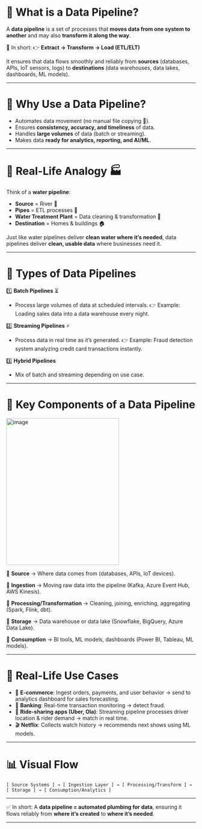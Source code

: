 # 🔹 What is a Data Pipeline?

A **data pipeline** is a set of processes that **moves data from one system to another** and may also **transform it along the way**.

📌 In short:
👉 **Extract → Transform → Load (ETL/ELT)**

It ensures that data flows smoothly and reliably from **sources** (databases, APIs, IoT sensors, logs) to **destinations** (data warehouses, data lakes, dashboards, ML models).

---

# 🔹 Why Use a Data Pipeline?

* Automates data movement (no manual file copying 📝).
* Ensures **consistency, accuracy, and timeliness** of data.
* Handles **large volumes** of data (batch or streaming).
* Makes data **ready for analytics, reporting, and AI/ML**.

---

# 🔹 Real-Life Analogy 🏭

Think of a **water pipeline**:

* **Source** = River 🌊
* **Pipes** = ETL processes 🚰
* **Water Treatment Plant** = Data cleaning & transformation 🧼
* **Destination** = Homes & buildings 🏠

Just like water pipelines deliver **clean water where it’s needed**, data pipelines deliver **clean, usable data** where businesses need it.

---

# 🔹 Types of Data Pipelines

1️⃣ **Batch Pipelines** ⏳

* Process large volumes of data at scheduled intervals.
  👉 Example: Loading sales data into a data warehouse every night.

2️⃣ **Streaming Pipelines** ⚡

* Process data in real time as it’s generated.
  👉 Example: Fraud detection system analyzing credit card transactions instantly.

3️⃣ **Hybrid Pipelines**

* Mix of batch and streaming depending on use case.

---

# 🔹 Key Components of a Data Pipeline

<img width="300" height="390" alt="image" src="https://github.com/user-attachments/assets/d67b4ceb-5ce2-4510-87ea-0da27c3ee86e" />

🔹 **Source** → Where data comes from (databases, APIs, IoT devices).

🔹 **Ingestion** → Moving raw data into the pipeline (Kafka, Azure Event Hub, AWS Kinesis).

🔹 **Processing/Transformation** → Cleaning, joining, enriching, aggregating (Spark, Flink, dbt).

🔹 **Storage** → Data warehouse or data lake (Snowflake, BigQuery, Azure Data Lake).

🔹 **Consumption** → BI tools, ML models, dashboards (Power BI, Tableau, ML models).

---

# 🔹 Real-Life Use Cases

* 🛒 **E-commerce**: Ingest orders, payments, and user behavior → send to analytics dashboard for sales forecasting.
* 🏦 **Banking**: Real-time transaction monitoring → detect fraud.
* 🚕 **Ride-sharing apps (Uber, Ola)**: Streaming pipeline processes driver location & rider demand → match in real time.
* 🎬 **Netflix**: Collects watch history → recommends next shows using ML models.

---

# 📊 Visual Flow

```
[ Source Systems ] → [ Ingestion Layer ] → [ Processing/Transform ] → [ Storage ] → [ Consumption/Analytics ]
```

---

✅ In short:
A **data pipeline = automated plumbing for data**, ensuring it flows reliably from **where it’s created** to **where it’s needed**.

---
